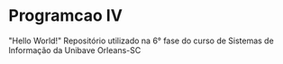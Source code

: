 # Programcao IV
"Hello World!" 
Repositório utilizado na 6° fase do curso de Sistemas de Informação da Unibave Orleans-SC
